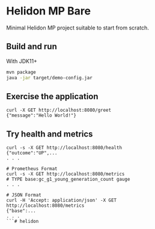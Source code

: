 # Helidon MP Bare

Minimal Helidon MP project suitable to start from scratch.

## Build and run

With JDK11+
```bash
mvn package
java -jar target/demo-config.jar
```

## Exercise the application

```
curl -X GET http://localhost:8080/greet
{"message":"Hello World!"}
```

## Try health and metrics

```
curl -s -X GET http://localhost:8080/health
{"outcome":"UP",...
. . .

# Prometheus Format
curl -s -X GET http://localhost:8080/metrics
# TYPE base:gc_g1_young_generation_count gauge
. . .

# JSON Format
curl -H 'Accept: application/json' -X GET http://localhost:8080/metrics
{"base":...
. . .
```#   h e l i d o n  
 